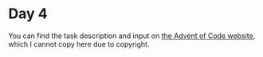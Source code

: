# Day 4

You can find the task description and input on [the Advent of Code website](https://adventofcode.com/2023/day/4), which I cannot copy here due to copyright.